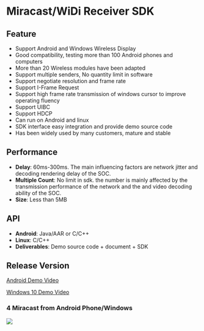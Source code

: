 # Miracast/WiDi Receiver SDK  

## Feature

* Support Android and Windows Wireless Display  
* Good compatibility, testing more than 100 Android phones and computers     
* More than 20 Wireless modules have been adapted
* Support multiple senders, No quantity limit in software               
* Support negotiate resolution and frame rate
* Support I-Frame Request  
* Support high frame rate transmission of windows cursor to improve operating fluency      
* Support UIBC      
* Support HDCP  
* Can run on Android and linux       
* SDK interface easy integration and provide demo source code             
* Has been widely used by many customers, mature and stable               

## Performance

* **Delay**: 60ms-300ms. The main influencing factors are network jitter and decoding rendering delay of the SOC.   
* **Multiple Count**: No limit in sdk. the number  is mainly affected by the transmission performance of the network and the and video decoding ability of the SOC.   
* **Size**: Less than 5MB    

## API

* **Android**: Java/AAR or C/C++  
* **Linux**: C/C++  
* **Deliverables**: Demo source code + document + SDK    

## Release Version     

[Android Demo Video](https://youtu.be/a2p8lRKjv3k)

[Windows 10 Demo Video](https://youtu.be/TMy0mwlwAWY)

### 4 Miracast from Android Phone/Windows
![](https://github.com/WirelessPresentation/WirelessDisplay-SDK/blob/main/zimg/miracast-4.jpg)

